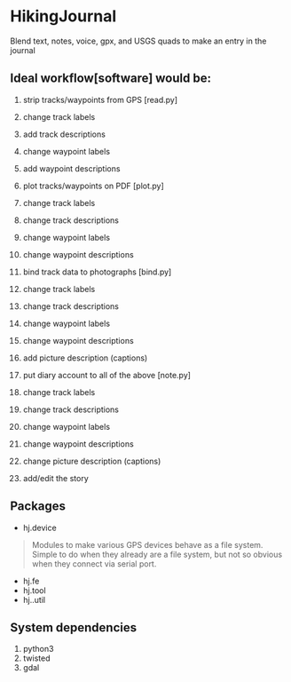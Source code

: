 # HikingJournal
Blend text, notes, voice, gpx, and USGS quads to make an entry in the journal

## Ideal workflow[software] would be:
1. strip tracks/waypoints from GPS              [read.py]
  1. change track labels
  2. add track descriptions
  3. change waypoint labels
  4. add waypoint descriptions

2. plot tracks/waypoints on PDF                 [plot.py]
  1. change track labels
  2. change track descriptions
  3. change waypoint labels
  4. change waypoint descriptions

3. bind track data to photographs               [bind.py]
  1. change track labels
  2. change track descriptions
  3. change waypoint labels
  4. change waypoint descriptions
  5. add picture description (captions)

4. put diary account to all of the above        [note.py]
  1. change track labels
  2. change track descriptions
  3. change waypoint labels
  4. change waypoint descriptions
  5. change picture description (captions)
  6. add/edit the story


## Packages
- hj.device
> Modules to make various GPS devices behave as a file system. Simple to do when they already are a file system, but not so obvious when they connect via serial port.
- hj.fe
- hj.tool
- hj..util

## System dependencies
1. python3
2. twisted
3. gdal
